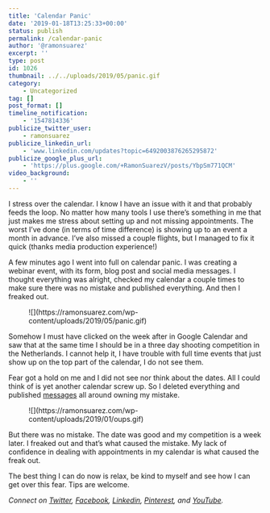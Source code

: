 ```yaml
---
title: 'Calendar Panic'
date: '2019-01-18T13:25:33+00:00'
status: publish
permalink: /calendar-panic
author: '@ramonsuarez'
excerpt: ''
type: post
id: 1026
thumbnail: ../../uploads/2019/05/panic.gif
category:
    - Uncategorized
tag: []
post_format: []
timeline_notification:
    - '1547814336'
publicize_twitter_user:
    - ramonsuarez
publicize_linkedin_url:
    - 'www.linkedin.com/updates?topic=6492003876265295872'
publicize_google_plus_url:
    - 'https://plus.google.com/+RamonSuarezV/posts/YbpSm771QCM'
video_background:
    - ''
---
```

I stress over the calendar. I know I have an issue with it and that probably feeds the loop. No matter how many tools I use there’s something in me that just makes me stress about setting up and not missing appointments. The worst I’ve done (in terms of time difference) is showing up to an event a month in advance. I’ve also missed a couple flights, but I managed to fix it quick (thanks media production experience!)

A few minutes ago I went into full on calendar panic. I was creating a webinar event, with its form, blog post and social media messages. I thought everything was alright, checked my calendar a couple times to make sure there was no mistake and published everything. And then I freaked out.

<div class="wp-block-image"><figure class="aligncenter">![](https://ramonsuarez.com/wp-content/uploads/2019/05/panic.gif)</figure></div>Somehow I must have clicked on the week after in Google Calendar and saw that at the same time I should be in a three day shooting competition in the Netherlands. I cannot help it, I have trouble with full time events that just show up on the top part of the calendar, I do not see them.

Fear got a hold on me and I did not see nor think about the dates. All I could think of is yet another calendar screw up. So I deleted everything and published [messages](https://www.facebook.com/ramonsuarezdotcom/videos/216479465970648/?__xts__%5B0%5D=68.ARD-tGxf_os04p-sO00RfTZC-Ev60DVqbC_o7_b-VFjsDYw2Fl0eRTszns9pdE7TNMwyA2g2WgNWwzD9rIW-3X8rigYlRWkX5el-t-5PlnwbmHDgHARK0-m-vYfbJVpz2YZlamqEYjfOzEb6xGnywkF6IF1HA8tnX3JpAvwHxpi22Ajmz2JQR5o4PDadMoj-UStRHsd5YWiZZBT9nbB-rv-TqZN9DMQW9ekUzcNQFrYYBDe-9x3-aJ3sAL1u8NBSYX_kmcBV3qOx1JITgrSzpwjqjrzsTJeclMrxcnmryE7GI-AjjEYh9EpeVIaw6smjKkJEgZiV8yuAwSxw5P_OoSzmRSIT5_NJ&__tn__=-R) all around owning my mistake.

<div class="wp-block-image"><figure class="aligncenter">![](https://ramonsuarez.com/wp-content/uploads/2019/01/oups.gif)</figure></div>But there was no mistake. The date was good and my competition is a week later. I freaked out and that’s what caused the mistake. My lack of confidence in dealing with appointments in my calendar is what caused the freak out.

The best thing I can do now is relax, be kind to myself and see how I can get over this fear. Tips are welcome.

*Connect on [Twitter](https://twitter.com/ramonsuarez), [Facebook](https://www.facebook.com/ramonsuarezdotcom), [Linkedin](https://www.linkedin.com/in/ramonsuarez/), [Pinterest](https://www.pinterest.com/ramonsuarez/), and [YouTube](https://www.youtube.com/ramonsuarezv).*
